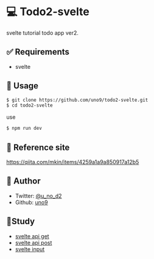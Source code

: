 # 💻 Todo2-svelte
svelte tutorial todo app ver2.

## ✅ Requirements
- svelte

## 🚀 Usage
```bash
$ git clone https://github.com/uno9/todo2-svelte.git
$ cd todo2-svelte
```
use
```bash
$ npm run dev
```

## 🤝 Reference site
https://qiita.com/mkin/items/4259a1a9a850917a12b5

## 👤 Author
- Twitter: [@u_no_d2](https://twitter.com/u_no_d2)
- Github: [uno9](https://github.com/uno9)

## 📝Study
- [svelte api get](https://svelte.dev/repl/70e61d6cc91345cdaca2db9b7077a941?version=3.32.3)
- [svelte api post](https://svelte.dev/repl/c62df203051345bfab6aaa4350faf8f4?version=3.20.1)
- [svelte input](https://svelte.dev/tutorial/checkbox-inputs)
